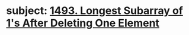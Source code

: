 # subject: <a href="https://leetcode.com/problems/longest-subarray-of-1s-after-deleting-one-element/description/?envType=study-plan-v2&envId=leetcode-75">1493. Longest Subarray of 1's After Deleting One Element</a>
